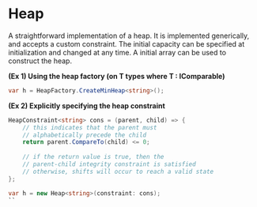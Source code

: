 # Heap

A straightforward implementation of a heap. It is implemented generically, and accepts a custom constraint. The initial capacity can be specified at initialization and changed at any time. A initial array can be used to construct the heap.

**(Ex 1) Using the heap factory (on T types where T : IComparable)**

```csharp
var h = HeapFactory.CreateMinHeap<string>();
```

**(Ex 2) Explicitly specifying the heap constraint**

```csharp
HeapConstraint<string> cons = (parent, child) => {
    // this indicates that the parent must
    // alphabetically precede the child
    return parent.CompareTo(child) <= 0;
    
    // if the return value is true, then the
    // parent-child integrity constraint is satisfied
    // otherwise, shifts will occur to reach a valid state
};

var h = new Heap<string>(constraint: cons);
``

